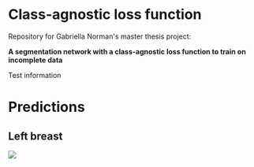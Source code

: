 # Class-agnostic loss function
Repository for Gabriella Norman's master thesis project: 

**A segmentation network with a class-agnostic loss function to train on incomplete data**

Test information

# Predictions 

## Left breast
![](https://github.com/jebriella/Class-agnostic-loss-function/blob/master/Predictions/breast_baseline.gif)
